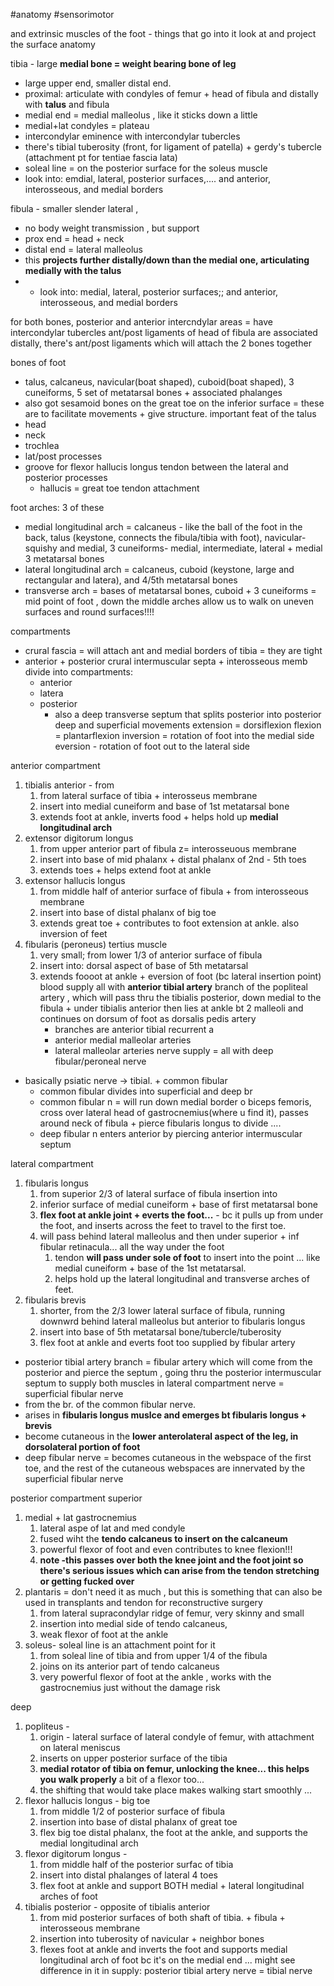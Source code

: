 #anatomy #sensorimotor 

and extrinsic muscles of the foot - things that go into it 
look at and project the surface anatomy 

tibia - large **medial bone = weight bearing bone of leg**
- large upper end, smaller distal end. 
- proximal: articulate with condyles of femur + head of fibula and distally with **talus** and fibula 
- medial end = medial malleolus , like it sticks down a little
- medial+lat condyles = plateau
- intercondylar eminence with intercondylar tubercles
- there's tibial tuberosity (front, for ligament of patella) + gerdy's tubercle (attachment pt for tentiae fascia lata)
- soleal line = on the posterior surface for the soleus muscle 
- look into: emdial, lateral, posterior surfaces,.... and anterior, interosseous, and medial borders

fibula - smaller slender lateral , 
- no body weight transmission , but support 
- prox end = head + neck 
- distal end = lateral malleolus 
- this **projects further distally/down than the medial one, articulating medially with the talus**
- - look into: medial, lateral, posterior surfaces;; and anterior, interosseous, and medial borders

for both bones, posterior and anterior intercndylar areas = have intercondylar tubercles
ant/post ligaments of head of fibula are associated 
distally, there's ant/post ligaments which will attach the 2 bones together

bones of foot
- talus, calcaneus, navicular(boat shaped), cuboid(boat shaped), 3 cuneiforms, 5 set of metatarsal bones + associated phalanges
- also got sesamoid bones on the great toe on the inferior surface = these are to facilitate movements + give structure. 
important feat of the talus
- head
- neck
- trochlea
- lat/post processes 
- groove for flexor hallucis longus tendon between the lateral and posterior processes 
	- hallucis = great toe tendon attachment 

foot arches: 3 of these
- medial longitudinal arch = calcaneus - like the ball of the foot in the back, talus (keystone, connects the fibula/tibia with foot), navicular- squishy and medial, 3 cuneiforms- medial, intermediate, lateral + medial 3 metatarsal bones 
- lateral longitudinal arch = calcaneus, cuboid (keystone, large and rectangular and latera), and 4/5th metatarsal bones 
- transverse arch = bases of metatarsal bones, cuboid + 3 cuneiforms = mid point of foot , down the middle 
arches allow us to walk on uneven surfaces and round surfaces!!!! 

compartments
- crural fascia = will attach ant and medial borders of tibia = they are tight 
- anterior + posterior crural intermuscular septa + interosseous memb divide into compartments: 
	- anterior
	- latera
	- posterior 
		- also a deep transverse septum that splits posterior into posterior deep and superficial 
movements
extension = dorsiflexion 
flexion = plantarflexion 
inversion = rotation of foot into the medial side 
eversion - rotation of foot out to the lateral side 

anterior compartment
1. tibialis anterior - from
	1. from lateral surface of tibia + interosseus membrane
	2. insert into medial cuneiform and base of 1st metatarsal bone 
	3. extends foot at ankle, inverts food + helps hold up **medial longitudinal arch**
2. extensor digitorum longus
	1. from upper anterior part of fibula z= interosseuous membrane
	2. insert into base of mid phalanx + distal phalanx of 2nd - 5th toes
	3. extends toes + helps extend foot at ankle 
3. extensor hallucis longus 
	1. from middle half of anterior surface of fibula + from interosseous membrane
	2. insert into base of distal phalanx of big toe 
	3. extends great toe + contributes to foot extension at ankle. also inversion of feet 
4. fibularis (peroneus) tertius muscle 
	1. very small; from lower 1/3 of anterior surface of fibula
	2. insert into: dorsal aspect of base of 5th metatarsal 
	3. extends foooot at ankle + eversion of foot (bc lateral insertion point)
blood supply all with **anterior tibial artery**
	branch of the popliteal artery , which will pass thru the tibialis posterior, down medial to the fibula + under tibialis anterior 
	then lies at ankle bt 2 malleoli and continues on dorsum of foot as dorsalis pedis artery 
		- branches are anterior tibial recurrent a 
		- anterior medial malleolar arteries 
		- lateral malleolar arteries 
nerve supply = all with deep fibular/peroneal nerve
- basically psiatic nerve -> tibial. + common fibular 
	- common fibular divides into superficial and deep br 
	- common fibular n = will run down medial border o biceps femoris, cross over lateral head of gastrocnemius(where u find it), passes around neck of fibula + pierce fibularis longus to divide .... 
	- deep fibular n enters anterior by piercing anterior intermuscular septum 

lateral compartment 
1. fibularis longus 
	1. from superior 2/3 of lateral surface of fibula insertion into
	2. inferior surface of medial cuneiform + base of first metatarsal bone 
	3. **flex foot at ankle joint + everts the foot...** - bc it pulls up from under the foot, and inserts across the feet to travel to the first toe.  
	4. will pass behind lateral malleolus and then under superior + inf fibular retinacula... all the way under the foot 
		1. tendon **will pass under sole of foot** to insert into the point ... like medial cuneiform + base of the 1st metatarsal. 
		2. helps hold up the lateral longitudinal and transverse arches of feet. 
2. fibularis brevis
	1. shorter, from the 2/3 lower lateral surface of fibula, running downwrd behind lateral malleolus but anterior to fibularis longus
	2. insert into base of 5th metatarsal bone/tubercle/tuberosity
	3. flex foot at ankle and everts foot too 
supplied by fibular artery 
- posterior tibial artery branch = fibular artery which will come from the posterior and pierce the septum , going thru the posterior intermuscular septum to supply both muscles in lateral compartment
nerve = superficial fibular nerve 
- from the br. of the common fibular nerve. 
- arises in **fibularis longus muslce and emerges bt fibularis longus + brevis**
- become cutaneous in the **lower anterolateral aspect of the leg, in dorsolateral portion of foot**
- deep fibular nerve = becomes cutaneous in the webspace of the first toe, and the rest of the cutaneous webspaces are innervated by the superficial fibular nerve 

posterior compartment
superior
1. medial + lat gastrocnemius
	1. lateral aspe of lat and med condyle 
	2. fused wiht the **tendo calcaneus to insert on the calcaneum**
	3. powerful flexor of foot and even contributes to knee flexion!!!
	4. **note -this passes over both the knee joint and the foot joint so there's serious issues which can arise from the tendon stretching or getting fucked over**
2. plantaris = don't need it as much , but this is something that can also be used in transplants and tendon for reconstructive surgery 
	1. from lateral supracondylar ridge of femur, very skinny and small
	2. insertion into medial side of tendo calcaneus, 
	3. weak flexor of foot at the ankle 
3. soleus- soleal line is an attachment point for it 
	1. from soleal line of tibia and from upper 1/4 of the fibula 
	2. joins on its anterior part of tendo calcaneus 
	3. very powerful flexor of foot at the ankle , works with the gastrocnemius just without the damage risk 

deep
1. popliteus - 
	1. origin - lateral surface of lateral condyle of femur, with attachment on lateral meniscus 
	2. inserts on upper posterior surface of the tibia 
	3. **medial rotator of tibia on femur, unlocking the knee... this helps you walk properly** a bit of a flexor too... 
	4. the shifting that would take place makes walking start smoothly ... 
2. flexor hallucis longus - big toe 
	1. from middle 1/2 of posterior surface of fibula
	2. insertion into base of distal phalanx of great toe
	3. flex big toe distal phalanx, the foot at the ankle, and supports the medial longitudinal arch 
3. flexor digitorum longus - 
	1. from middle half of the posterior surfac of tibia
	2. insert into distal phalanges of lateral 4 toes
	3. flex foot at ankle and support BOTH medial + lateral longitudinal arches of foot 
4. tibialis posterior - opposite of tibialis anterior 
	1. from mid posterior surfaces of both shaft of tibia. + fibula + interosseous membrane
	2. insertion into tuberosity of navicular + neighbor bones
	3. flexes foot at ankle and inverts the foot and supports medial longitudinal arch of foot bc it's on the medial end ... might see difference in it in
supply: posterior tibial artery
nerve = tibial nerve 




